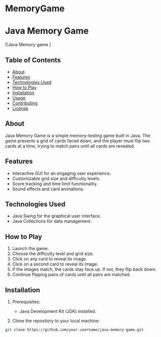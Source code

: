 # MemoryGame
# Java Memory Game


![Java Memory game ] 
## Table of Contents

- [About](#about)
- [Features](#features)
- [Technologies Used](#technologies-used)
- [How to Play](#how-to-play)
- [Installation](#installation)
- [Usage](#usage)
- [Contributing](#contributing)
- [License](#license)

## About

Java Memory Game is a simple memory-testing game built in Java. The game presents a grid of cards faced down, and the player must flip two cards at a time, trying to match pairs until all cards are revealed.

## Features

- Interactive GUI for an engaging user experience.
- Customizable grid size and difficulty levels.
- Score tracking and time limit functionality.
- Sound effects and card animations.

## Technologies Used

- Java Swing for the graphical user interface.
- Java Collections for data management.


## How to Play

1. Launch the game.
2. Choose the difficulty level and grid size.
3. Click on any card to reveal its image.
4. Click on a second card to reveal its image.
5. If the images match, the cards stay face up. If not, they flip back down.
6. Continue flipping pairs of cards until all pairs are matched.

## Installation

1. Prerequisites:
   - Java Development Kit (JDK) installed.


2. Clone the repository to your local machine:

```bash
git clone https://github.com/your-username/java-memory-game.git

